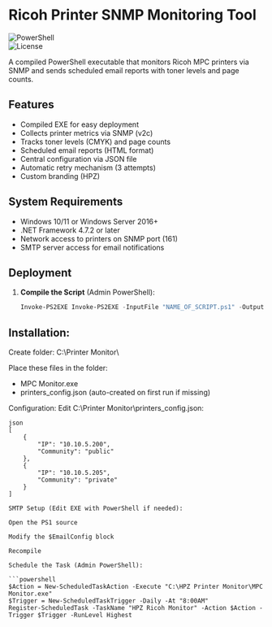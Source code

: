 # Ricoh Printer SNMP Monitoring Tool

![PowerShell](https://img.shields.io/badge/PowerShell-v5.1+-blue.svg)  
![License](https://img.shields.io/badge/License-MIT-green.svg)

A compiled PowerShell executable that monitors Ricoh MPC printers via SNMP and sends scheduled email reports with toner levels and page counts.

## Features

- Compiled EXE for easy deployment
- Collects printer metrics via SNMP (v2c)
- Tracks toner levels (CMYK) and page counts
- Scheduled email reports (HTML format)
- Central configuration via JSON file
- Automatic retry mechanism (3 attempts)
- Custom branding (HPZ)

## System Requirements

- Windows 10/11 or Windows Server 2016+
- .NET Framework 4.7.2 or later
- Network access to printers on SNMP port (161)
- SMTP server access for email notifications

## Deployment

1. **Compile the Script** (Admin PowerShell):
   ```powershell
   Invoke-PS2EXE Invoke-PS2EXE -InputFile "NAME_OF_SCRIPT.ps1" -OutputFile "APP_NAME.exe" -IconFile "ICON.ico" -Title "TITLE" -Company "COMPANY" -Product "PRODUCT" -Description "DESCRIPTION OF APP"

## Installation:

Create folder: C:\Printer Monitor\

Place these files in the folder:

- MPC Monitor.exe
- printers_config.json (auto-created on first run if missing)

Configuration:
Edit C:\Printer Monitor\printers_config.json:

```
json
[
    {
        "IP": "10.10.5.200",
        "Community": "public"
    },
    {
        "IP": "10.10.5.205",
        "Community": "private"
    }
]

SMTP Setup (Edit EXE with PowerShell if needed):

Open the PS1 source

Modify the $EmailConfig block

Recompile

Schedule the Task (Admin PowerShell):

```powershell
$Action = New-ScheduledTaskAction -Execute "C:\HPZ Printer Monitor\MPC Monitor.exe"
$Trigger = New-ScheduledTaskTrigger -Daily -At "8:00AM"
Register-ScheduledTask -TaskName "HPZ Ricoh Monitor" -Action $Action -Trigger $Trigger -RunLevel Highest
